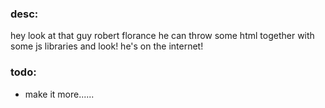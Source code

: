 ### desc:
hey look at that guy robert florance he can throw some html together with some js libraries and look! he's on the internet!

### todo:
* make it more......